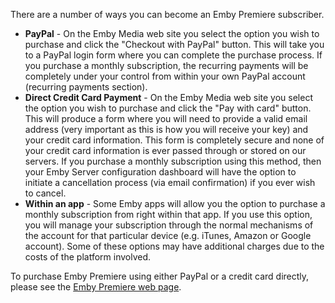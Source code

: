 There are a number of ways you can become an Emby Premiere subscriber.
 
* **PayPal** - On the Emby Media web site you select the option you wish to purchase and click the "Checkout with PayPal" button.  This will take you to a PayPal login form where you can complete the purchase process.  If you purchase a monthly subscription, the recurring payments will be completely under your control from within your own PayPal account (recurring payments section).
* **Direct Credit Card Payment** - On the Emby Media web site you select the option you wish to purchase and click the "Pay with card" button.  This will produce a form where you will need to provide a valid email address (very important as this is how you will receive your key) and your credit card information.  This form is completely secure and none of your credit card information is ever passed through or stored on our servers. If you purchase a monthly subscription using this method, then your Emby Server configuration dashboard will have the option to initiate a cancellation process (via email confirmation) if you ever wish to cancel.
* **Within an app** - Some Emby apps will allow you the option to purchase a monthly subscription from right within that app.  If you use this option, you will manage your subscription through the normal mechanisms of the account for that particular device (e.g. iTunes, Amazon or Google account).  Some of these options may have additional charges due to the costs of the platform involved.

To purchase Emby Premiere using either PayPal or a credit card directly, please see the [Emby Premiere web page](https://emby.media/premiere.html).